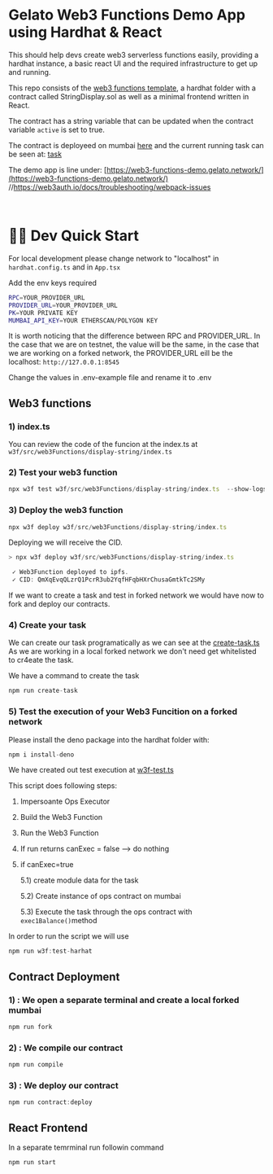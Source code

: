 # Gelato Web3 Functions Demo App using Hardhat & React

This  should help devs create web3 serverless functions easily, providing a hardhat instance, a basic react UI and the required infrastructure to get up and running.

This repo consists of the [web3 functions template](https://github.com/gelatodigital/web3-functions-template), a hardhat folder with a contract called StringDisplay.sol as well as a minimal frontend written in React.

The contract has a string variable that can be updated when the contract variable `active` is set to true.

The contract is deployeed on mumbai [here](https://mumbai.polygonscan.com/address/0x67c982310a687e43ba2a659b1117f6c5b73bb662) and the current running task can be seen at: [task](https://beta.app.gelato.network/task/0x9d960c4ad76e1a0d9a5ae056fe5fd8186f3138c35ec3394f31ad61965428ac5b?chainId=80001)

The demo app is line under: [https://web3-functions-demo.gelato.network/](https://web3-functions-demo.gelato.network/)
//https://web3auth.io/docs/troubleshooting/webpack-issues

&nbsp;

# 🏄‍♂️ Dev Quick Start

For local development please change network to "localhost" in `hardhat.config.ts` and in `App.tsx`

Add the env keys required

```bash
RPC=YOUR_PROVIDER_URL
PROVIDER_URL=YOUR_PROVIDER_URL
PK=YOUR PRIVATE KEY
MUMBAI_API_KEY=YOUR ETHERSCAN/POLYGON KEY
```
It is worth noticing that the difference between RPC and PROVIDER_URL. In the case that we are on testnet, the value will be the same, in the case that we are working on a forked network, the PROVIDER_URL eill be the localhost: `http://127.0.0.1:8545`

Change the values in .env-example file and rename it to .env
&nbsp;


## Web3 functions

### 1) index.ts
You can review the code of the funcion at the index.ts at `w3f/src/web3Functions/display-string/index.ts`


### 2) Test your web3 function
```javascript
npx w3f test w3f/src/web3Functions/display-string/index.ts  --show-logs
```

### 3) Deploy the web3 function
```javascript
npx w3f deploy w3f/src/web3Functions/display-string/index.ts
```
Deploying we will receive the CID.

```javascript
> npx w3f deploy w3f/src/web3Functions/display-string/index.ts

 ✓ Web3Function deployed to ipfs.
 ✓ CID: QmXqEvqQLzrQ1PcrR3ub2YqfHFqbHXrChusaGmtkTc2SMy
 ```

If we want to create a task and test in forked network we would have now to fork and deploy our contracts.
### 4) Create your task
We can create our task programatically as we can see at the [create-task.ts](https://github.com/gelatodigital/web3-functions-demo-app/blob/master/w3f/src/scripts/create-task.ts)
As we are working in a local forked network we don't need get whitelisted to cr4eate the task.

We have a command to create the task
```javascript
npm run create-task
```

### 5) Test the execution of your Web3 Funcition on a forked network
Please install the deno package into the hardhat folder with:
```javascript
npm i install-deno
```
We have created out test execution at [w3f-test.ts](https://github.com/gelatodigital/web3-functions-demo-app/blob/master/hardhat/scripts/w3f-test.ts)

This script does following steps:

1) Impersoante Ops Executor
2) Build the Web3 Function
3) Run the Web3 Function
4) If run returns canExec = false --> do nothing
5) if canExec=true

    5.1) create module data for the task

    5.2) Create instance of ops contract on mumbai

    5.3) Execute the task through the ops contract with `exec1Balance()`method 

In order to run the script we will use 

```javascript
npm run w3f:test-harhat
```


## Contract Deployment

### 1) : We open a separate terminal and create a local forked mumbai

```javascript
npm run fork
```

### 2) : We compile our contract

```javascript
npm run compile
```

### 3) : We deploy our contract

```javascript
npm run contract:deploy
```


## React Frontend
In a separate temrminal run followin command

```javascript
npm run start
```
